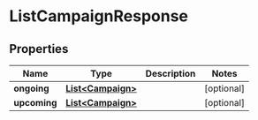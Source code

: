 

# ListCampaignResponse



## Properties

| Name | Type | Description | Notes |
|------------ | ------------- | ------------- | -------------|
|**ongoing** | [**List&lt;Campaign&gt;**](Campaign.md) |  |  [optional] |
|**upcoming** | [**List&lt;Campaign&gt;**](Campaign.md) |  |  [optional] |



